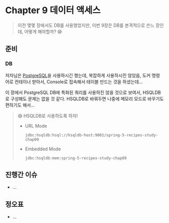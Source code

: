 # Chapter 9 데이터 액세스

> 이전 몇몇 장에서도 DB를 사용했었지만, 이번 9장은 DB를 본격적으로 쓴느 장인데, 어떻게 해야할까? 😅



## 준비

### DB

저자님은 [PostgreSQL](https://www.postgresql.org/)을 사용하시긴 했는데, 복잡하게 사용하시진 않았음, 도커 명령어로 컨테이너 받아서, Console로 접속해서 테이블 만드는 것을 하셨는데... 

이 장에서 PostgreSQL DB에 특화된 쿼리를 사용하진 않을 것으로 보여서, HSQLDB로 구성해도 문제는 없을 것 같다. HSQLDB로 바꿔두면 나중에 메모리 모드로 바꾸기도 편하기도 해서... 

> 😅 HSQLDB로 사용하도록 하자!
>
> * URL Mode
>
>   ```
>   jdbc:hsqldb:hsql://hsqldb-host:9001/spring-5-recipes-study-chap09
>   ```
>
> * Embedded Mode
>
>   ```
>   jdbc:hsqldb:mem:spring-5-recipes-study-chap09
>   ```
>
>   





## 진행간 이슈

* ...



## 정오표

* ...
